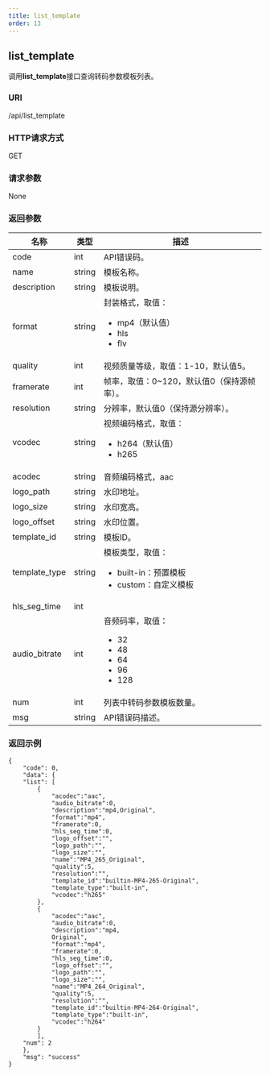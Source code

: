 ```yaml
---
title: list_template
order: 13
---
```


## list_template

调用**list_template**接口查询转码参数模板列表。



### URI

/api/list_template



### HTTP请求方式

GET



### 请求参数

None



### 返回参数 

| 名称                                                 | 类型                  | 描述                                                         |
| ---------------------------------------------------- | --------------------- | ------------------------------------------------------------ |
| code                                                 | int                   | API错误码。                                                  |
| name                                                 | string                | 模板名称。                                                   |
| description                                          | string                | 模板说明。                                                   |
| format                                               | string                | 封装格式，取值：<br /><ul><li>mp4（默认值）</li><li>hls</li><li>flv</li></ul> |
| quality                                              | int<!--有出入float--> | <!--这个是输出视频的质量等级么-->视频质量等级，取值：1-10，默认值5。<!--这个等级是越高越好么--> |
| framerate                                            | int                   | <!--输出-->帧率，取值：0~120，默认值0（保持源帧率）。<!--0是保持，那其他数字代表啥--> |
| resolution                                           | string                | 分辨率，默认值0（保持源分辨率）。<!--取值范围是多少-->       |
| vcodec                                               | string                | 视频编码格式，取值：<br /><ul><li>h264（默认值）</li><li>h265</li></ul> |
| acodec                                               | string                | 音频编码格式，aac<!--有没有其他的取值-->                     |
| logo_path                                            | string                | 水印地址。                                                   |
| logo_size                                            | string                | 水印宽高。                                                   |
| logo_offset                                          | string                | 水印位置。                                                   |
| template_id<!--抓包抓到的-->                         | string                | 模板ID。                                                     |
| template_type<!--抓包抓到的-->                       | string                | 模板类型，取值：<br /><ul><li>built-in：预置模板</li><li>custom：自定义模板</li></ul> |
| hls_seg_time<!--抓包抓到的-->                        | int<!--?-->           | <!--?-->                                                     |
| audio_bitrate<!--抓包抓到的，这个参数需要确认一下--> | int                   | 音频码率，取值：<br /><ul><li>32</li><li>48</li><li>64</li><li>96</li><li>128</li></ul><!--这个单位是啥--> |
| num                                                  | int                   | 列表中转码参数模板数量。                                     |
| msg                                                  | string                | API错误码描述。                                              |



### 返回示例

```
{    
    "code": 0,    
    "data": {        
    "list": [           
        {
            "acodec":"aac",
            "audio_bitrate":0,
            "description":"mp4,Original",
            "format":"mp4",
            "framerate":0,
            "hls_seg_time":0,
            "logo_offset":"",
            "logo_path":"",
            "logo_size":"",
            "name":"MP4_265_Original",
            "quality":5,
            "resolution":"",
            "template_id":"builtin-MP4-265-Original",
            "template_type":"built-in",
            "vcodec":"h265"          
        },            
        {          
            "acodec":"aac",
            "audio_bitrate":0,
            "description":"mp4,
            Original",
            "format":"mp4",
            "framerate":0,
            "hls_seg_time":0,
            "logo_offset":"",
            "logo_path":"",
            "logo_size":"",
            "name":"MP4_264_Original",
            "quality":5,
            "resolution":"",
            "template_id":"builtin-MP4-264-Original",
            "template_type":"built-in",
            "vcodec":"h264"           
        }       
    	],        
    "num": 2   
	},    
	"msg": "success"
}
```